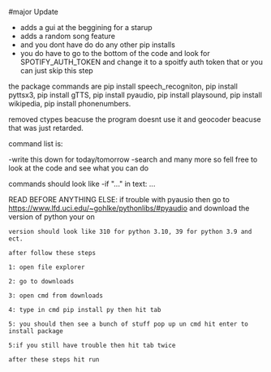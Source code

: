 #major Update

- adds a gui at the beggining for a starup
- adds a random song feature
- and you dont have do do any other pip installs
- you do have to go to the bottom of the code and look for SPOTIFY_AUTH_TOKEN and change it to a spoitfy auth token that or you can just skip this step



the package commands are pip install speech_recogniton, pip install pyttsx3, pip install gTTS, pip install pyaudio, pip install playsound, pip install wikipedia, pip install phonenumbers.
     
removed ctypes beacuse the program doesnt use it and geocoder beacuse that was just retarded.
     
command list is:

-write this down for today/tomorrow
-search
and many more so fell free to look at the code and see what you can do 

commands should look like 
-if "..." in text:
    ...
    
READ BEFORE ANYTHING ELSE:
    if trouble with pyausio then go to https://www.lfd.uci.edu/~gohlke/pythonlibs/#pyaudio and download the version of python your on
    
    version should look like 310 for python 3.10, 39 for python 3.9 and ect.
    
    after follow these steps
    
    1: open file explorer
    
    2: go to downloads
    
    3: open cmd from downloads
    
    4: type in cmd pip install py then hit tab
    
    5: you should then see a bunch of stuff pop up un cmd hit enter to install package
    
    5:if you still have trouble then hit tab twice
    
    after these steps hit run
